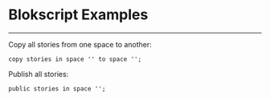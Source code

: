 # Blokscript Examples

----------

Copy all stories from one space to another:

	copy stories in space '' to space '';

Publish all stories:

	public stories in space '';

